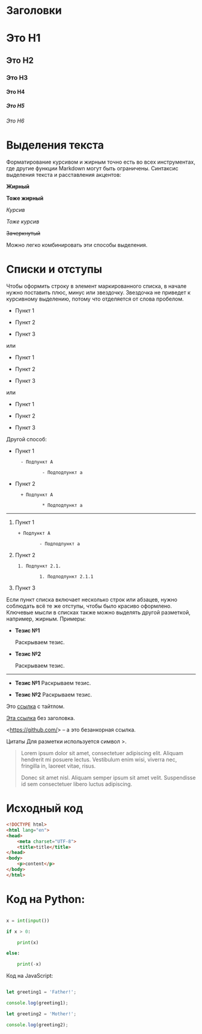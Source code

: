 # Заголовки

# Это H1

## Это H2 ##

### Это H3

#### Это H4 ####

##### Это H5 #####

###### Это H6

# Выделения текста
Форматирование курсивом и жирным точно есть во всех инструментах, где другие функции Markdown могут быть ограничены. Синтаксис выделения текста и расставления акцентов:

__Жирный__

**Тоже жирный**

*Курсив*

_Тоже курсив_

~~Зачеркнутый~~

Можно легко комбинировать эти способы выделения.
# Списки и отступы
Чтобы оформить строку в элемент маркированного списка, в начале нужно поставить плюс, минус или звездочку. Звездочка не приведет к курсивному выделению, потому что отделяется от слова пробелом.

- Пункт 1

- Пункт 2

- Пункт 3

или

+ Пункт 1

+ Пункт 2

+ Пункт 3

или

* Пункт 1

* Пункт 2

* Пункт 3

Другой способ:

- Пункт 1

        - Подпункт A

                - Подподпункт a

- Пункт 2

        + Подпункт A

                * Подподпункт a

---

1. Пункт 1

        + Подпункт A

                - Подподпункт a

2. Пункт 2

        1. Подпункт 2.1.

                1. Подподпункт 2.1.1

3. Пункт 3


Если пункт списка включает несколько строк или абзацев, нужно соблюдать всё те же отступы, чтобы было красиво оформлено. Ключевые мысли в списках также можно выделять другой разметкой, например, жирным. Примеры:

* __Тезис №1__

    Раскрываем тезис.

* __Тезис №2__

    Раскрываем тезис.

---

* __Тезис №1__ Раскрываем тезис.

* __Тезис №2__ Раскрываем тезис.

Это [ссылка]( "Github") с тайтлом.

[Эта ссылка](https://github.com/) без заголовка.

<https://github.com/&gt; – а это безанкорная ссылка.

Цитаты
Для разметки используется символ >.

> Lorem ipsum dolor sit amet, consectetuer adipiscing elit. Aliquam hendrerit mi posuere lectus. Vestibulum enim wisi, viverra nec, fringilla in, laoreet vitae, risus.
>
> Donec sit amet nisl. Aliquam semper ipsum sit amet velit. Suspendisse
id sem consectetuer libero luctus adipiscing.

# Исходный код

```html
<!DOCTYPE html>
<html lang="en">
<head>
	<meta charset="UTF-8">
	<title>title</title>
</head>
<body>
	<p>content</p>
</body>
</html>
```

# Код на Python:

```python

x = int(input())

if x > 0:

    print(x)

else:

    print(-x)

```

Код на JavaScript:

```javascript

let greeting1 = 'Father!';

console.log(greeting1);

let greeting2 = 'Mother!';

console.log(greeting2);

```
